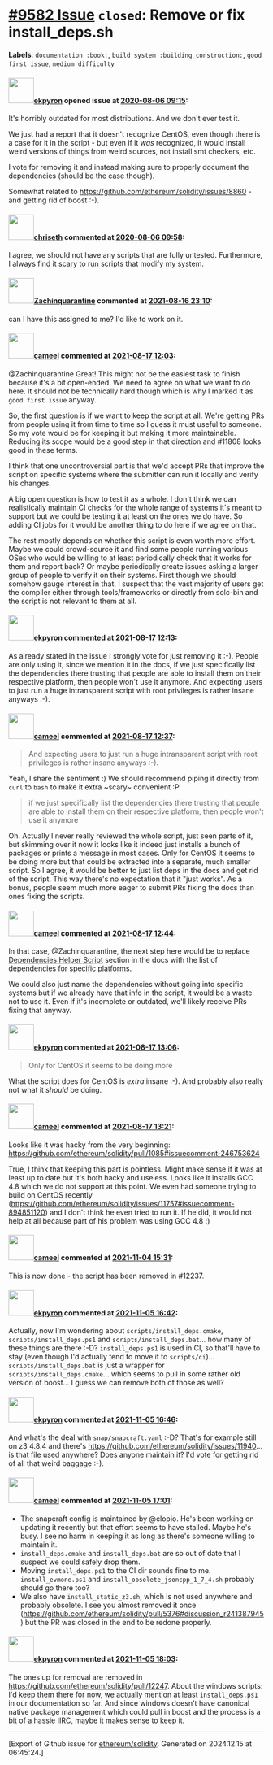 # [\#9582 Issue](https://github.com/ethereum/solidity/issues/9582) `closed`: Remove or fix install_deps.sh
**Labels**: `documentation :book:`, `build system :building_construction:`, `good first issue`, `medium difficulty`


#### <img src="https://avatars.githubusercontent.com/u/1347491?v=4" width="50">[ekpyron](https://github.com/ekpyron) opened issue at [2020-08-06 09:15](https://github.com/ethereum/solidity/issues/9582):

It's horribly outdated for most distributions. And we don't ever test it.

We just had a report that it doesn't recognize CentOS, even though there is a case for it in the script - but even if it *was* recognized, it would install weird versions of things from weird sources, not install smt checkers, etc.

I vote for removing it and instead making sure to properly document the dependencies (should be the case though).

Somewhat related to https://github.com/ethereum/solidity/issues/8860 - and getting rid of boost :-).

#### <img src="https://avatars.githubusercontent.com/u/9073706?v=4" width="50">[chriseth](https://github.com/chriseth) commented at [2020-08-06 09:58](https://github.com/ethereum/solidity/issues/9582#issuecomment-669834677):

I agree, we should not have any scripts that are fully untested. Furthermore, I always find it scary to run scripts that modify my system.

#### <img src="https://avatars.githubusercontent.com/u/69423184?u=02e72e054da8892aa25455fcaf134d0233b3e298&v=4" width="50">[Zachinquarantine](https://github.com/Zachinquarantine) commented at [2021-08-16 23:10](https://github.com/ethereum/solidity/issues/9582#issuecomment-899875823):

can I have this assigned to me? I'd like to work on it.

#### <img src="https://avatars.githubusercontent.com/u/137030?v=4" width="50">[cameel](https://github.com/cameel) commented at [2021-08-17 12:03](https://github.com/ethereum/solidity/issues/9582#issuecomment-900237478):

@Zachinquarantine Great! This might not be the easiest task to finish because it's a bit open-ended. We need to agree on what we want to do here. It should not be technically hard though which is why I marked it as `good first issue` anyway.

So, the first question is if we want to keep the script at all. We're getting PRs from people using it from time to time so I guess it must useful to someone. So my vote would be for keeping it but making it more maintainable. Reducing its scope would be a good step in that direction and #11808 looks good in these terms.

I think that one uncontroversial part is that we'd accept PRs that improve the script on specific systems where the submitter can run it locally and verify his changes.

A big open question is how to test it as a whole. I don't think we can realistically maintain CI checks for the whole range of systems it's meant to support but we could be testing it at least on the ones we do have. So adding CI jobs for it would be another thing to do here if we agree on that.

The rest mostly depends on whether this script is even worth more effort. Maybe we could crowd-source it and find some people running various OSes who would be willing to at least periodically check that it works for them and report back? Or maybe periodically create issues asking a larger group of people to verify it on their systems. First though we should somehow gauge interest in that. I suspect that the vast majority of users get the compiler either through tools/frameworks or directly from solc-bin and the script is not relevant to them at all.

#### <img src="https://avatars.githubusercontent.com/u/1347491?v=4" width="50">[ekpyron](https://github.com/ekpyron) commented at [2021-08-17 12:13](https://github.com/ethereum/solidity/issues/9582#issuecomment-900244369):

As already stated in the issue I strongly vote for just removing it :-). People are only using it, since we mention it in the docs, if we just specifically list the dependencies there trusting that people are able to install them on their respective platform, then people won't use it anymore. And expecting users to just run a huge intransparent script with root privileges is rather insane anyways :-).

#### <img src="https://avatars.githubusercontent.com/u/137030?v=4" width="50">[cameel](https://github.com/cameel) commented at [2021-08-17 12:37](https://github.com/ethereum/solidity/issues/9582#issuecomment-900260816):

> And expecting users to just run a huge intransparent script with root privileges is rather insane anyways :-).

Yeah, I share the sentiment :) We should recommend piping it directly from `curl` to `bash` to make it extra ~scary~ convenient :P

> if we just specifically list the dependencies there trusting that people are able to install them on their respective platform, then people won't use it anymore

Oh. Actually I never really reviewed the whole script, just seen parts of it, but skimming over it now it looks like it indeed just installs a bunch of packages or prints a message in most cases. Only for CentOS it seems to be doing more but that could be extracted into a separate, much smaller script. So I agree, it would be better to just list deps in the docs and get rid of the script. This way there's no expectation that it "just works". As a bonus, people seem much more eager to submit PRs fixing the docs than ones fixing the scripts.

#### <img src="https://avatars.githubusercontent.com/u/137030?v=4" width="50">[cameel](https://github.com/cameel) commented at [2021-08-17 12:44](https://github.com/ethereum/solidity/issues/9582#issuecomment-900265173):

In that case, @Zachinquarantine, the next step here would be to replace [Dependencies Helper Script](https://docs.soliditylang.org/en/latest/installing-solidity.html#dependencies-helper-script) section in the docs with the list of dependencies for specific platforms. 

We could also just name the dependencies without going into specific systems but if we already have that info in the script, it would be a waste not to use it. Even if it's incomplete or outdated, we'll likely receive PRs fixing that anyway.

#### <img src="https://avatars.githubusercontent.com/u/1347491?v=4" width="50">[ekpyron](https://github.com/ekpyron) commented at [2021-08-17 13:06](https://github.com/ethereum/solidity/issues/9582#issuecomment-900281515):

> Only for CentOS it seems to be doing more 

What the script does for CentOS is *extra* insane :-). And probably also really not what it *should* be doing.

#### <img src="https://avatars.githubusercontent.com/u/137030?v=4" width="50">[cameel](https://github.com/cameel) commented at [2021-08-17 13:21](https://github.com/ethereum/solidity/issues/9582#issuecomment-900293671):

Looks like it was hacky from the very beginning: https://github.com/ethereum/solidity/pull/1085#issuecomment-246753624

True, I think that keeping this part is pointless. Might make sense if it was at least up to date but it's both hacky and useless. Looks like it installs GCC 4.8 which we do not support at this point. We even had someone trying to build on CentOS recently (https://github.com/ethereum/solidity/issues/11757#issuecomment-894851120) and I don't think he even tried to run it. If he did, it would not help at all because part of his problem was using GCC 4.8 :)

#### <img src="https://avatars.githubusercontent.com/u/137030?v=4" width="50">[cameel](https://github.com/cameel) commented at [2021-11-04 15:31](https://github.com/ethereum/solidity/issues/9582#issuecomment-961157991):

This is now done - the script has been removed in #12237.

#### <img src="https://avatars.githubusercontent.com/u/1347491?v=4" width="50">[ekpyron](https://github.com/ekpyron) commented at [2021-11-05 16:42](https://github.com/ethereum/solidity/issues/9582#issuecomment-962048096):

Actually, now I'm wondering about ``scripts/install_deps.cmake``, ``scripts/install_deps.ps1`` and ``scripts/install_deps.bat``... how many of these things are there :-D? ``install_deps.ps1`` is used in CI, so that'll have to stay (even though I'd actually tend to move it to ``scripts/ci``)...
``scripts/install_deps.bat`` is just a wrapper for ``scripts/install_deps.cmake``... which seems to pull in some rather old version of boost... I guess we can remove both of those as well?

#### <img src="https://avatars.githubusercontent.com/u/1347491?v=4" width="50">[ekpyron](https://github.com/ekpyron) commented at [2021-11-05 16:46](https://github.com/ethereum/solidity/issues/9582#issuecomment-962050861):

And what's the deal with ``snap/snapcraft.yaml`` :-D? That's for example still on z3 4.8.4 and there's https://github.com/ethereum/solidity/issues/11940... is that file used anywhere? Does anyone maintain it?
I'd vote for getting rid of all that weird baggage :-).

#### <img src="https://avatars.githubusercontent.com/u/137030?v=4" width="50">[cameel](https://github.com/cameel) commented at [2021-11-05 17:01](https://github.com/ethereum/solidity/issues/9582#issuecomment-962062026):

- The snapcraft config is maintained by @elopio. He's been working on updating it recently but that effort seems to have stalled. Maybe he's busy. I see no harm in keeping it as long as there's someone willing to maintain it.
- `install_deps.cmake` and `install_deps.bat` are so out of date that I suspect we could safely drop them.
- Moving `install_deps.ps1` to the CI dir sounds fine to me. `install_evmone.ps1` and `install_obsolete_jsoncpp_1_7_4.sh` probably should go there too?
- We also have `install_static_z3.sh`, which is not used anywhere and probably obsolete. I see you almost removed it once (https://github.com/ethereum/solidity/pull/5376#discussion_r241387945) but the PR was closed in the end to be redone properly.

#### <img src="https://avatars.githubusercontent.com/u/1347491?v=4" width="50">[ekpyron](https://github.com/ekpyron) commented at [2021-11-05 18:03](https://github.com/ethereum/solidity/issues/9582#issuecomment-962104941):

The ones up for removal are removed in https://github.com/ethereum/solidity/pull/12247.
About the windows scripts: I'd keep them there for now, we actually mention at least ``install_deps.ps1`` in our documentation so far. And since windows doesn't have canonical native package management which could pull in boost and the process is a bit of a hassle IIRC, maybe it makes sense to keep it.


-------------------------------------------------------------------------------



[Export of Github issue for [ethereum/solidity](https://github.com/ethereum/solidity). Generated on 2024.12.15 at 06:45:24.]
